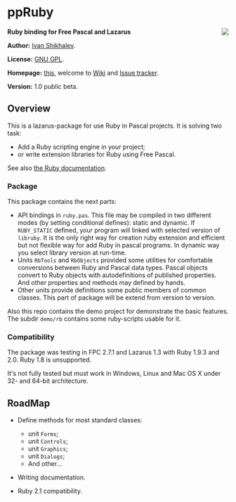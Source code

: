 # ppRuby

<img src="https://raw.github.com/shikhalev/ppruby/new/img/logo.png" align="right">

**Ruby binding for Free Pascal and Lazarus**

**Author:** [Ivan Shikhalev](https://github.com/shikhalev).

**License:** [GNU GPL](http://www.gnu.org/copyleft/gpl.html).

**Homepage:** [this](https://github.com/shikhalev/ppruby), welcome
to [Wiki](https://github.com/shikhalev/ppruby/wiki)
and [Issue tracker](https://github.com/shikhalev/ppruby/issues).

**Version:** 1.0 public beta.

## Overview

This is a lazarus-package for use Ruby in Pascal projects. It is solving two task:
* Add a Ruby scripting engine in your project;
* or write extension libraries for Ruby using Free Pascal.

See also
[the Ruby documentation](http://rubydoc.info/stdlib/core/file/README.EXT).

### Package

This package contains the next parts:
* API bindings in `ruby.pas`. This file may be compiled in two different modes
  (by setting conditional defines): static and dynamic. If `RUBY_STATIC`
  defined, your program will linked with selected version of `libruby`. It is
  the only right way for creation ruby extension and efficient but not flexible
  way for add Ruby in pascal programs. In dynamic way you select library version
  at run-time.
* Units `RbTools` and `RbObjects` provided some utilities for comfortable
  conversions between Ruby and Pascal data types. Pascal objects convert to Ruby
  objects with autodefinitions of published properties. And other properties and
  methods may defined by hands.
* Other units provide definitions some public members of common classes. This
  part of package will be extend from version to version.

Also this repo contains the demo project for demonstrate the basic features.
The subdir `demo/rb` contains some ruby-scripts usable for it.

### Compatibility

The package was testing in FPC 2.7.1 and Lazarus 1.3 with Ruby 1.9.3 and 2.0.
Ruby 1.8 is unsupported.

It's not fully tested but must work in Windows, Linux and Mac OS X under
32- and 64-bit architecture.

## RoadMap

* Define methods for most standard classes:
  * unit `Forms`;
  * unit `Controls`;
  * unit `Graphics`;
  * unit `Dialogs`;
  * And other...

* Writing documentation.
* Ruby 2.1 compatibility.





